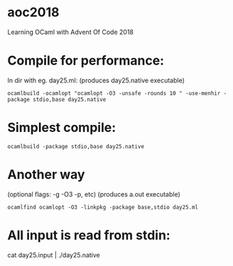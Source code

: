 # aoc2018
Learning OCaml with Advent Of Code 2018

# Compile for performance:
In dir with eg. day25.ml:
(produces day25.native executable)
```
ocamlbuild -ocamlopt "ocamlopt -O3 -unsafe -rounds 10 " -use-menhir -package stdio,base day25.native
```

# Simplest compile:
```
ocamlbuild -package stdio,base day25.native
```

# Another way
(optional flags: -g -O3 -p, etc)
(produces a.out executable)
```
ocamlfind ocamlopt -O3 -linkpkg -package base,stdio day25.ml
```

# All input is read from stdin:
cat day25.input | ./day25.native
